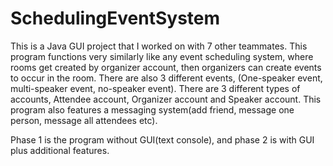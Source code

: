# SchedulingEventSystem 
This is a Java GUI project that I worked on with 7 other teammates. This program functions very similarly like any event scheduling system, 
where rooms get created by organizer account, then organizers can create events to occur in the room. There are also 3 different events,
(One-speaker event, multi-speaker event, no-speaker event). There are 3 different types of accounts, Attendee account, Organizer account and 
Speaker account. This program also features a messaging system(add friend, message one person, message all attendees etc).

Phase 1 is the program without GUI(text console), and phase 2 is with GUI plus additional features.  
